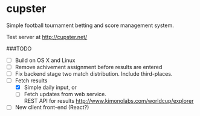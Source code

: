 cupster
=======

Simple football tournament betting and score management system. 

Test server at http://cupster.net/

###TODO
- [ ] Build on OS X and Linux
- [ ] Remove achivement assignment before results are entered
- [ ] Fix backend stage two match distribution. Include third-places.
- [ ] Fetch results 
    - [x] Simple daily input, or
    - [ ] Fetch updates from web service.  
    REST API for results http://www.kimonolabs.com/worldcup/explorer
- [ ] New client front-end (React?)
